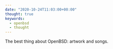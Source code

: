 ```yaml
---
date: "2020-10-24T11:03:00+00:00"
thought: true
keywords:
  - openbsd
  - thought
---
```


The best thing about OpenBSD: artwork and songs.
